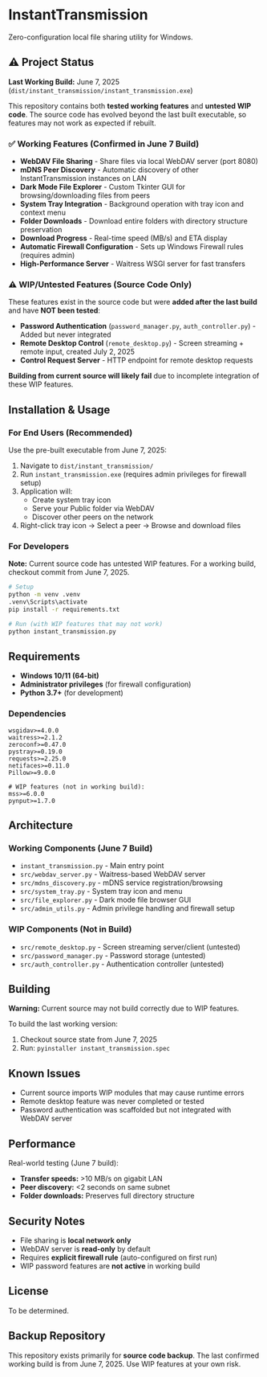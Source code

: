 # InstantTransmission

Zero-configuration local file sharing utility for Windows.

## ⚠️ Project Status

**Last Working Build:** June 7, 2025 (`dist/instant_transmission/instant_transmission.exe`)

This repository contains both **tested working features** and **untested WIP code**. The source code has evolved beyond the last built executable, so features may not work as expected if rebuilt.

### ✅ Working Features (Confirmed in June 7 Build)

- **WebDAV File Sharing** - Share files via local WebDAV server (port 8080)
- **mDNS Peer Discovery** - Automatic discovery of other InstantTransmission instances on LAN
- **Dark Mode File Explorer** - Custom Tkinter GUI for browsing/downloading files from peers
- **System Tray Integration** - Background operation with tray icon and context menu
- **Folder Downloads** - Download entire folders with directory structure preservation
- **Download Progress** - Real-time speed (MB/s) and ETA display
- **Automatic Firewall Configuration** - Sets up Windows Firewall rules (requires admin)
- **High-Performance Server** - Waitress WSGI server for fast transfers

### ⚠️ WIP/Untested Features (Source Code Only)

These features exist in the source code but were **added after the last build** and have **NOT been tested**:

- **Password Authentication** (`password_manager.py`, `auth_controller.py`) - Added but never integrated
- **Remote Desktop Control** (`remote_desktop.py`) - Screen streaming + remote input, created July 2, 2025
- **Control Request Server** - HTTP endpoint for remote desktop requests

**Building from current source will likely fail** due to incomplete integration of these WIP features.

## Installation & Usage

### For End Users (Recommended)

Use the pre-built executable from June 7, 2025:

1. Navigate to `dist/instant_transmission/`
2. Run `instant_transmission.exe` (requires admin privileges for firewall setup)
3. Application will:
   - Create system tray icon
   - Serve your Public folder via WebDAV
   - Discover other peers on the network
4. Right-click tray icon → Select a peer → Browse and download files

### For Developers

**Note:** Current source code has untested WIP features. For a working build, checkout commit from June 7, 2025.

```bash
# Setup
python -m venv .venv
.venv\Scripts\activate
pip install -r requirements.txt

# Run (with WIP features that may not work)
python instant_transmission.py
```

## Requirements

- **Windows 10/11 (64-bit)**
- **Administrator privileges** (for firewall configuration)
- **Python 3.7+** (for development)

### Dependencies

```
wsgidav>=4.0.0
waitress>=2.1.2
zeroconf>=0.47.0
pystray>=0.19.0
requests>=2.25.0
netifaces>=0.11.0
Pillow>=9.0.0

# WIP features (not in working build):
mss>=6.0.0
pynput>=1.7.0
```

## Architecture

### Working Components (June 7 Build)

- `instant_transmission.py` - Main entry point
- `src/webdav_server.py` - Waitress-based WebDAV server
- `src/mdns_discovery.py` - mDNS service registration/browsing
- `src/system_tray.py` - System tray icon and menu
- `src/file_explorer.py` - Dark mode file browser GUI
- `src/admin_utils.py` - Admin privilege handling and firewall setup

### WIP Components (Not in Build)

- `src/remote_desktop.py` - Screen streaming server/client (untested)
- `src/password_manager.py` - Password storage (untested)
- `src/auth_controller.py` - Authentication controller (untested)

## Building

**Warning:** Current source may not build correctly due to WIP features.

To build the last working version:
1. Checkout source state from June 7, 2025
2. Run: `pyinstaller instant_transmission.spec`

## Known Issues

- Current source imports WIP modules that may cause runtime errors
- Remote desktop feature was never completed or tested
- Password authentication was scaffolded but not integrated with WebDAV server

## Performance

Real-world testing (June 7 build):
- **Transfer speeds:** >10 MB/s on gigabit LAN
- **Peer discovery:** <2 seconds on same subnet
- **Folder downloads:** Preserves full directory structure

## Security Notes

- File sharing is **local network only**
- WebDAV server is **read-only** by default
- Requires **explicit firewall rule** (auto-configured on first run)
- WIP password features are **not active** in working build

## License

To be determined.

## Backup Repository

This repository exists primarily for **source code backup**. The last confirmed working build is from June 7, 2025. Use WIP features at your own risk.
